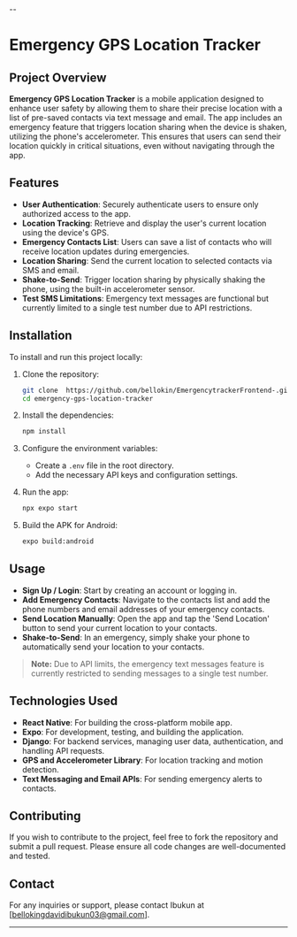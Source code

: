  --

# Emergency GPS Location Tracker

## Project Overview

**Emergency GPS Location Tracker** is a mobile application designed to enhance user safety by allowing them to share their precise location with a list of pre-saved contacts via text message and email. The app includes an emergency feature that triggers location sharing when the device is shaken, utilizing the phone's accelerometer. This ensures that users can send their location quickly in critical situations, even without navigating through the app.

## Features

- **User Authentication**: Securely authenticate users to ensure only authorized access to the app.
- **Location Tracking**: Retrieve and display the user's current location using the device's GPS.
- **Emergency Contacts List**: Users can save a list of contacts who will receive location updates during emergencies.
- **Location Sharing**: Send the current location to selected contacts via SMS and email.
- **Shake-to-Send**: Trigger location sharing by physically shaking the phone, using the built-in accelerometer sensor.
- **Test SMS Limitations**: Emergency text messages are functional but currently limited to a single test number due to API restrictions.

## Installation

To install and run this project locally:

1. Clone the repository:

    ```bash
    git clone  https://github.com/bellokin/EmergencytrackerFrontend-.git
    cd emergency-gps-location-tracker
    ```

2. Install the dependencies:

    ```bash
    npm install
    ```

3. Configure the environment variables:

    - Create a `.env` file in the root directory.
    - Add the necessary API keys and configuration settings.

4. Run the app:

    ```bash
    npx expo start
    ```

5. Build the APK for Android:

    ```bash
    expo build:android
    ```

## Usage

- **Sign Up / Login**: Start by creating an account or logging in.
- **Add Emergency Contacts**: Navigate to the contacts list and add the phone numbers and email addresses of your emergency contacts.
- **Send Location Manually**: Open the app and tap the 'Send Location' button to send your current location to your contacts.
- **Shake-to-Send**: In an emergency, simply shake your phone to automatically send your location to your contacts.
  
> **Note:** Due to API limits, the emergency text messages feature is currently restricted to sending messages to a single test number.

## Technologies Used

- **React Native**: For building the cross-platform mobile app.
- **Expo**: For development, testing, and building the application.
- **Django**: For backend services, managing user data, authentication, and handling API requests.
- **GPS and Accelerometer Library**: For location tracking and motion detection.
- **Text Messaging and Email APIs**: For sending emergency alerts to contacts.

## Contributing

If you wish to contribute to the project, feel free to fork the repository and submit a pull request. Please ensure all code changes are well-documented and tested.

 
## Contact

For any inquiries or support, please contact Ibukun at [bellokingdavidibukun03@gmail.com].

---
 
